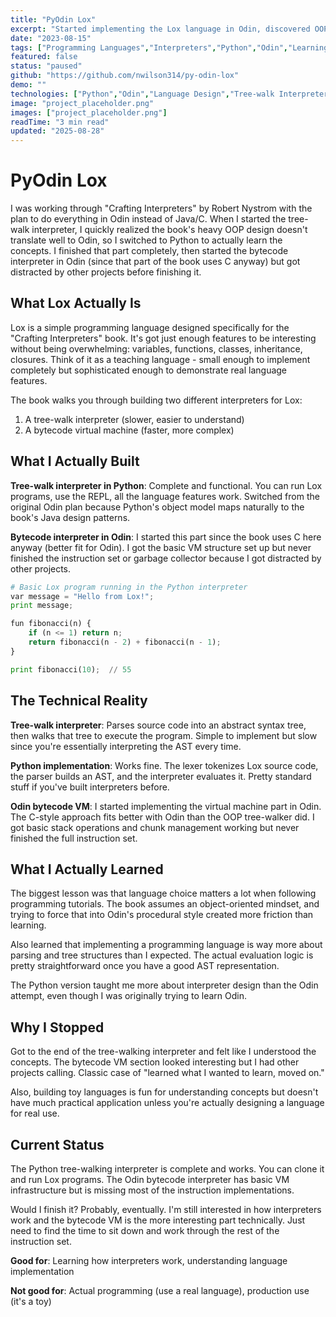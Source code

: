 ```yaml
---
title: "PyOdin Lox"
excerpt: "Started implementing the Lox language in Odin, discovered OOP doesn't translate well, switched to Python, then got distracted by other projects."
date: "2023-08-15"
tags: ["Programming Languages","Interpreters","Python","Odin","Learning"]
featured: false
status: "paused"
github: "https://github.com/nwilson314/py-odin-lox"
demo: ""
technologies: ["Python","Odin","Language Design","Tree-walk Interpreter"]
image: "project_placeholder.png"
images: ["project_placeholder.png"]
readTime: "3 min read"
updated: "2025-08-28"
---
```


# PyOdin Lox

I was working through "Crafting Interpreters" by Robert Nystrom with the plan to do everything in Odin instead of Java/C. When I started the tree-walk interpreter, I quickly realized the book's heavy OOP design doesn't translate well to Odin, so I switched to Python to actually learn the concepts. I finished that part completely, then started the bytecode interpreter in Odin (since that part of the book uses C anyway) but got distracted by other projects before finishing it.

## What Lox Actually Is

Lox is a simple programming language designed specifically for the "Crafting Interpreters" book. It's got just enough features to be interesting without being overwhelming: variables, functions, classes, inheritance, closures. Think of it as a teaching language - small enough to implement completely but sophisticated enough to demonstrate real language features.

The book walks you through building two different interpreters for Lox:
1. A tree-walk interpreter (slower, easier to understand)
2. A bytecode virtual machine (faster, more complex)

## What I Actually Built

**Tree-walk interpreter in Python**: Complete and functional. You can run Lox programs, use the REPL, all the language features work. Switched from the original Odin plan because Python's object model maps naturally to the book's Java design patterns.

**Bytecode interpreter in Odin**: I started this part since the book uses C here anyway (better fit for Odin). I got the basic VM structure set up but never finished the instruction set or garbage collector because I got distracted by other projects.

```python
# Basic Lox program running in the Python interpreter
var message = "Hello from Lox!";
print message;

fun fibonacci(n) {
    if (n <= 1) return n;
    return fibonacci(n - 2) + fibonacci(n - 1);
}

print fibonacci(10);  // 55
```

## The Technical Reality

**Tree-walk interpreter**: Parses source code into an abstract syntax tree, then walks that tree to execute the program. Simple to implement but slow since you're essentially interpreting the AST every time.

**Python implementation**: Works fine. The lexer tokenizes Lox source code, the parser builds an AST, and the interpreter evaluates it. Pretty standard stuff if you've built interpreters before.

**Odin bytecode VM**: I started implementing the virtual machine part in Odin. The C-style approach fits better with Odin than the OOP tree-walker did. I got basic stack operations and chunk management working but never finished the full instruction set.

## What I Actually Learned

The biggest lesson was that language choice matters a lot when following programming tutorials. The book assumes an object-oriented mindset, and trying to force that into Odin's procedural style created more friction than learning.

Also learned that implementing a programming language is way more about parsing and tree structures than I expected. The actual evaluation logic is pretty straightforward once you have a good AST representation.

The Python version taught me more about interpreter design than the Odin attempt, even though I was originally trying to learn Odin.

## Why I Stopped

Got to the end of the tree-walking interpreter and felt like I understood the concepts. The bytecode VM section looked interesting but I had other projects calling. Classic case of "learned what I wanted to learn, moved on."

Also, building toy languages is fun for understanding concepts but doesn't have much practical application unless you're actually designing a language for real use.

## Current Status

The Python tree-walking interpreter is complete and works. You can clone it and run Lox programs. The Odin bytecode interpreter has basic VM infrastructure but is missing most of the instruction implementations.

Would I finish it? Probably, eventually. I'm still interested in how interpreters work and the bytecode VM is the more interesting part technically. Just need to find the time to sit down and work through the rest of the instruction set.

**Good for**: Learning how interpreters work, understanding language implementation

**Not good for**: Actual programming (use a real language), production use (it's a toy)